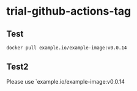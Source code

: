 # trial-github-actions-tag

## Test
```bash
docker pull example.io/example-image:v0.0.14
```

## Test2
Please use `example.io/example-image:v0.0.14
